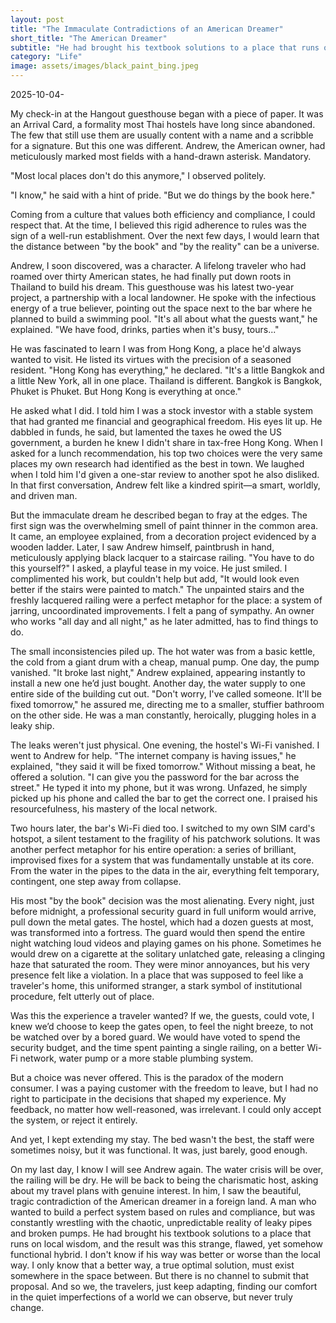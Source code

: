 ```yaml
---
layout: post
title: "The Immaculate Contradictions of an American Dreamer"
short_title: "The American Dreamer"
subtitle: "He had brought his textbook solutions to a place that runs on local wisdom, and the result was this strange, flawed, yet somehow functional hybrid."
category: "Life"
image: assets/images/black_paint_bing.jpeg
---
```


2025-10-04-

My check-in at the Hangout guesthouse began with a piece of paper. It was an Arrival Card, a formality most Thai hostels have long since abandoned. The few that still use them are usually content with a name and a scribble for a signature. But this one was different. Andrew, the American owner, had meticulously marked most fields with a hand-drawn asterisk. Mandatory.

"Most local places don't do this anymore," I observed politely.

"I know," he said with a hint of pride. "But we do things by the book here."

Coming from a culture that values both efficiency and compliance, I could respect that. At the time, I believed this rigid adherence to rules was the sign of a well-run establishment. Over the next few days, I would learn that the distance between "by the book" and "by the reality" can be a universe.

Andrew, I soon discovered, was a character. A lifelong traveler who had roamed over thirty American states, he had finally put down roots in Thailand to build his dream. This guesthouse was his latest two-year project, a partnership with a local landowner. He spoke with the infectious energy of a true believer, pointing out the space next to the bar where he planned to build a swimming pool. "It's all about what the guests want," he explained. "We have food, drinks, parties when it's busy, tours..."

He was fascinated to learn I was from Hong Kong, a place he'd always wanted to visit. He listed its virtues with the precision of a seasoned resident. "Hong Kong has everything," he declared. "It's a little Bangkok and a little New York, all in one place. Thailand is different. Bangkok is Bangkok, Phuket is Phuket. But Hong Kong is everything at once."

He asked what I did. I told him I was a stock investor with a stable system that had granted me financial and geographical freedom. His eyes lit up. He dabbled in funds, he said, but lamented the taxes he owed the US government, a burden he knew I didn't share in tax-free Hong Kong. When I asked for a lunch recommendation, his top two choices were the very same places my own research had identified as the best in town. We laughed when I told him I'd given a one-star review to another spot he also disliked. In that first conversation, Andrew felt like a kindred spirit—a smart, worldly, and driven man.

But the immaculate dream he described began to fray at the edges. The first sign was the overwhelming smell of paint thinner in the common area. It came, an employee explained, from a decoration project evidenced by a wooden ladder. Later, I saw Andrew himself, paintbrush in hand, meticulously applying black lacquer to a staircase railing. "You have to do this yourself?" I asked, a playful tease in my voice. He just smiled. I complimented his work, but couldn't help but add, "It would look even better if the stairs were painted to match." The unpainted stairs and the freshly lacquered railing were a perfect metaphor for the place: a system of jarring, uncoordinated improvements. I felt a pang of sympathy. An owner who works "all day and all night," as he later admitted, has to find things to do.

The small inconsistencies piled up. The hot water was from a basic kettle, the cold from a giant drum with a cheap, manual pump. One day, the pump vanished. "It broke last night," Andrew explained, appearing instantly to install a new one he’d just bought. Another day, the water supply to one entire side of the building cut out. "Don't worry, I've called someone. It'll be fixed tomorrow," he assured me, directing me to a smaller, stuffier bathroom on the other side. He was a man constantly, heroically, plugging holes in a leaky ship.

The leaks weren't just physical. One evening, the hostel's Wi-Fi vanished. I went to Andrew for help. "The internet company is having issues," he explained, "they said it will be fixed tomorrow." Without missing a beat, he offered a solution. "I can give you the password for the bar across the street." He typed it into my phone, but it was wrong. Unfazed, he simply picked up his phone and called the bar to get the correct one. I praised his resourcefulness, his mastery of the local network.

Two hours later, the bar's Wi-Fi died too. I switched to my own SIM card's hotspot, a silent testament to the fragility of his patchwork solutions. It was another perfect metaphor for his entire operation: a series of brilliant, improvised fixes for a system that was fundamentally unstable at its core. From the water in the pipes to the data in the air, everything felt temporary, contingent, one step away from collapse.

His most "by the book" decision was the most alienating. Every night, just before midnight, a professional security guard in full uniform would arrive, pull down the metal gates. The hostel, which had a dozen guests at most, was transformed into a fortress. The guard would then spend the entire night watching loud videos and playing games on his phone. Sometimes he would drew on a cigarette at the solitary unlatched gate, releasing a clinging haze that saturated the room. They were minor annoyances, but his very presence felt like a violation. In a place that was supposed to feel like a traveler's home, this uniformed stranger, a stark symbol of institutional procedure, felt utterly out of place. 

Was this the experience a traveler wanted? If we, the guests, could vote, I knew we’d choose to keep the gates open, to feel the night breeze, to not be watched over by a bored guard. We would have voted to spend the security budget, and the time spent painting a single railing, on a better Wi-Fi network, water pump or a more stable plumbing system.

But a choice was never offered. This is the paradox of the modern consumer. I was a paying customer with the freedom to leave, but I had no right to participate in the decisions that shaped my experience. My feedback, no matter how well-reasoned, was irrelevant. I could only accept the system, or reject it entirely.

And yet, I kept extending my stay. The bed wasn't the best, the staff were sometimes noisy, but it was functional. It was, just barely, good enough.

On my last day, I know I will see Andrew again. The water crisis will be over, the railing will be dry. He will be back to being the charismatic host, asking about my travel plans with genuine interest. In him, I saw the beautiful, tragic contradiction of the American dreamer in a foreign land. A man who wanted to build a perfect system based on rules and compliance, but was constantly wrestling with the chaotic, unpredictable reality of leaky pipes and broken pumps. He had brought his textbook solutions to a place that runs on local wisdom, and the result was this strange, flawed, yet somehow functional hybrid. I don't know if his way was better or worse than the local way. I only know that a better way, a true optimal solution, must exist somewhere in the space between. But there is no channel to submit that proposal. And so we, the travelers, just keep adapting, finding our comfort in the quiet imperfections of a world we can observe, but never truly change.
